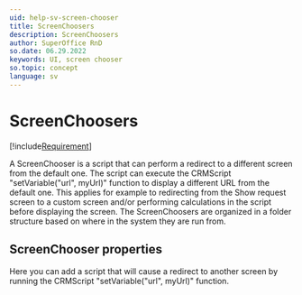 ```yaml
---
uid: help-sv-screen-chooser
title: ScreenChoosers
description: ScreenChoosers
author: SuperOffice RnD
so.date: 06.29.2022
keywords: UI, screen chooser
so.topic: concept
language: sv
---
```


# ScreenChoosers

[!include[Requirement](../../../learn/includes/req-expander-services.md)]

A ScreenChooser is a script that can perform a redirect to a different screen from the default one. The script can execute the CRMScript "setVariable("url", myUrl)" function to display a different URL from the default one. This applies for example to redirecting from the Show request screen to a custom screen and/or performing calculations in the script before displaying the screen. The ScreenChoosers are organized in a folder structure based on where in the system they are run from.

## ScreenChooser properties

Here you can add a script that will cause a redirect to another screen by running the CRMScript "setVariable("url", myUrl)" function.

